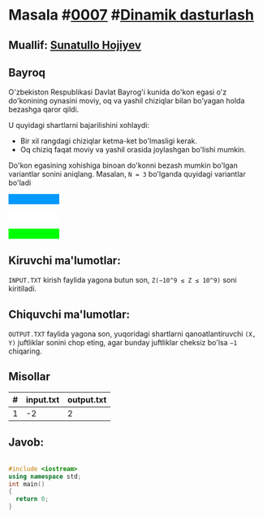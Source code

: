 <h1>Masala #<a href="https://robocontest.uz/tasks/0007">0007</a> #<a href="https://robocontest.uz/tasks?category=3">Dinamik dasturlash</a></h1>
<h2> Muallif: <a href="https://robocontest.uz/profile/sunnat">Sunatullo Hojiyev</a></h2>
<h2>Bayroq</h2>
<p>
  O'zbekiston Respublikasi Davlat Bayrog'i kunida do'kon egasi o'z do'konining oynasini moviy, oq va yashil chiziqlar bilan bo’yagan holda bezashga qaror qildi.

U quyidagi shartlarni bajarilishini xohlaydi:
<ul>
  <li>Bir xil rangdagi chiziqlar ketma-ket bo'lmasligi kerak.</li>
  <li>Oq chiziq faqat moviy va yashil orasida joylashgan bo'lishi mumkin.</li>
</ul>
Do'kon egasining xohishiga binoan do'konni bezash mumkin bo'lgan variantlar sonini aniqlang.
Masalan, <code>N = 3</code> bo'lganda quyidagi variantlar bo'ladi
<p style="background:#0099ff;width:100px;height:20px;"></p>
<p style="background:#ffffff;width:100px;height:20px;"></p>
<p style="background:#00ff00;width:100px;height:20px;"></p>
</p>
<h2>Kiruvchi ma'lumotlar:</h2>
<p>
	<code>INPUT.TXT</code> kirish faylida yagona butun son, <code>Z(−10^9 ≤ Z ≤ 10^9)</code> soni kiritiladi.
</p>
<h2>Chiquvchi ma'lumotlar:</h2>
<p>
	<code>OUTPUT.TXT</code> faylida yagona son, yuqoridagi shartlarni qanoatlantiruvchi 
<code>(X, Y)</code> juftliklar sonini chop eting, agar bunday juftliklar cheksiz bo'lsa 
<code>−1</code> chiqaring.
</p>
<h2>Misollar</h2>
<table>
  <thead>
  	<tr>
		<th>#</th>
	    <th>input.txt</th>
	    <th>output.txt</th>
  	</tr>
  </thead>
  <tbody>
  	<tr>
		  <td>1</td>
	    <td>-2</td>
	    <td>2</td>
	  </tr>
  </tbody>
</table>
<h2>Javob:</h2>

######
```cpp
#include <iostream>
using namespace std;
int main()
{
  return 0;
}
```
